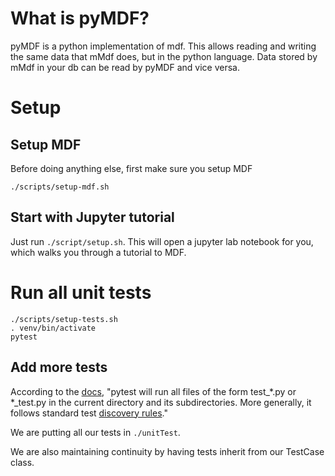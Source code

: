 # What is pyMDF?
pyMDF is a python implementation of mdf. This allows reading and writing the same data that mMdf does, but in the python language. Data stored by mMdf in your db can be read by pyMDF and vice versa.

# Setup 
## Setup MDF
Before doing anything else, first make sure you setup MDF
```
./scripts/setup-mdf.sh
```

## Start with Jupyter tutorial
Just run `./script/setup.sh`. This will open a jupyter lab notebook for you, which walks you through a tutorial to MDF.

# Run all unit tests
```
./scripts/setup-tests.sh
. venv/bin/activate
pytest
```

## Add more tests
According to the [docs](https://docs.pytest.org/en/latest/getting-started.html#run-multiple-tests), "pytest will run all files of the form test_*.py or *_test.py in the current directory and its subdirectories. More generally, it follows standard test [discovery rules](https://docs.pytest.org/en/latest/goodpractices.html#test-discovery)."

We are putting all our tests in `./unitTest`.

We are also maintaining continuity by having tests inherit from our TestCase class.
